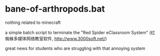 # bane-of-arthropods.bat
nothing related to minecraft

a simple batch script to terminate the "Red Spider eClassroom System" (红蜘蛛多媒体网络教室软件, http://www.3000soft.net/)

great news for students who are struggling with that annoying system
